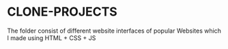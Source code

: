 # CLONE-PROJECTS
The folder consist of different website interfaces of popular Websites which I made using HTML + CSS + JS

